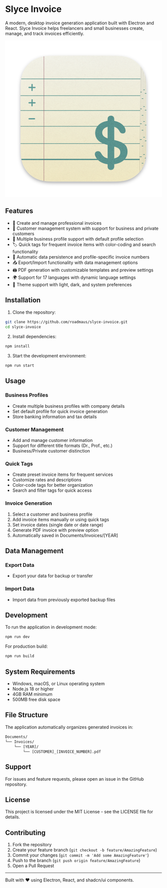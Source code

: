 # Slyce Invoice

A modern, desktop invoice generation application built with Electron and React. Slyce Invoice helps freelancers and small businesses create, manage, and track invoices efficiently.

![Slyce Invoice Logo](build/icon.png)

## Features

- 📝 Create and manage professional invoices
- 👥 Customer management system with support for business and private customers
- 💼 Multiple business profile support with default profile selection
- 🏷️ Quick tags for frequent invoice items with color-coding and search functionality
- 💾 Automatic data persistence and profile-specific invoice numbers
- 📤 Export/Import functionality with data management options
- 🖨️ PDF generation with customizable templates and preview settings
- 🌍 Support for 17 languages with dynamic language settings
- 🎨 Theme support with light, dark, and system preferences

## Installation

1. Clone the repository:
```bash
git clone https://github.com/roadmaus/slyce-invoice.git
cd slyce-invoice
```

2. Install dependencies:
```bash
npm install
```

3. Start the development environment:
```bash
npm run start
```

## Usage

### Business Profiles
- Create multiple business profiles with company details
- Set default profile for quick invoice generation
- Store banking information and tax details

### Customer Management
- Add and manage customer information
- Support for different title formats (Dr., Prof., etc.)
- Business/Private customer distinction

### Quick Tags
- Create preset invoice items for frequent services
- Customize rates and descriptions
- Color-code tags for better organization
- Search and filter tags for quick access

### Invoice Generation
1. Select a customer and business profile
2. Add invoice items manually or using quick tags
3. Set invoice dates (single date or date range)
4. Generate PDF invoice with preview option
5. Automatically saved in Documents/Invoices/[YEAR]

## Data Management

### Export Data
- Export your data for backup or transfer

### Import Data
- Import data from previously exported backup files

## Development

To run the application in development mode:
```bash
npm run dev
```

For production build:
```bash
npm run build
```

## System Requirements

- Windows, macOS, or Linux operating system
- Node.js 18 or higher
- 4GB RAM minimum
- 500MB free disk space

## File Structure

The application automatically organizes generated invoices in:
```
Documents/
└── Invoices/
    └── [YEAR]/
        └── [CUSTOMER]_[INVOICE_NUMBER].pdf
```

## Support

For issues and feature requests, please open an issue in the GitHub repository.

## License

This project is licensed under the MIT License - see the LICENSE file for details.

## Contributing

1. Fork the repository
2. Create your feature branch (`git checkout -b feature/AmazingFeature`)
3. Commit your changes (`git commit -m 'Add some AmazingFeature'`)
4. Push to the branch (`git push origin feature/AmazingFeature`)
5. Open a Pull Request

---

Built with ❤️ using Electron, React, and shadcn/ui components.
